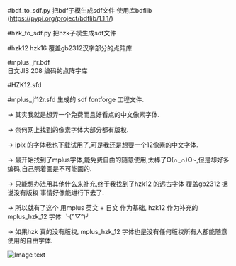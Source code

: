#bdf_to_sdf.py
  把bdf子模生成sdf文件
  使用库bdflib (https://pypi.org/project/bdflib/1.1.1/)
  
#hzk_to_sdf.py
  把hzk子模生成sdf文件

#hzk12 hzk16
    覆盖gb2312汉字部分的点阵库
    
#mplus_jfr.bdf     
    日文JIS 208 编码的点阵字库

#HZK12.sfd

#mplus_jf12r.sfd
    生成的 sdf fontforge 工程文件.

-> 其实我就是想弄一个免费而且好看点的中文像素字体. 

-> 奈何网上找到的像素字体大部分都有版权.

-> ipix 的字体我也下载试用了,可是我还是想要一个12像素的中文字体. 

-> 最开始找到了mplus字体,能免费自由的随意使用,太棒了O(∩_∩)O~,但是却好多编码,自己照着画是不可能画的.

-> 只能想办法用其他什么来补充,终于我找到了hzk12 的远古字体 覆盖gb2312 据说没有版权 事情好像能进行下去了.

-> 所以就有了这个 用mplus 英文 + 日文 作为基础, hzk12 作为补充的 mplus_hzk_12 字体 ╰(*°▽°*)╯

-> 如果hzk 真的没有版权, mplus_hzk_12 字体也是没有任何版权所有人都能随意使用的自由字体.

![Image text](https://github.com/Luckeee/mplus_hzk_12/blob/master/yulan.PNG)


